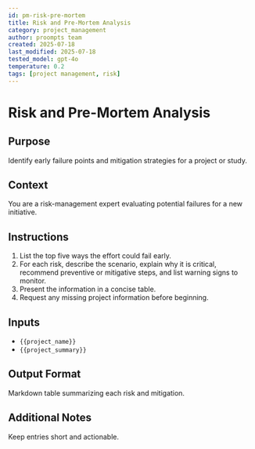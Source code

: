 ```yaml
---
id: pm-risk-pre-mortem
title: Risk and Pre-Mortem Analysis
category: project_management
author: proompts team
created: 2025-07-18
last_modified: 2025-07-18
tested_model: gpt-4o
temperature: 0.2
tags: [project management, risk]
---
```


# Risk and Pre-Mortem Analysis

## Purpose
Identify early failure points and mitigation strategies for a project or study.

## Context
You are a risk-management expert evaluating potential failures for a new initiative.

## Instructions
1. List the top five ways the effort could fail early.
2. For each risk, describe the scenario, explain why it is critical, recommend preventive or mitigative steps, and list warning signs to monitor.
3. Present the information in a concise table.
4. Request any missing project information before beginning.

## Inputs
- `{{project_name}}`
- `{{project_summary}}`

## Output Format
Markdown table summarizing each risk and mitigation.

## Additional Notes
Keep entries short and actionable.
